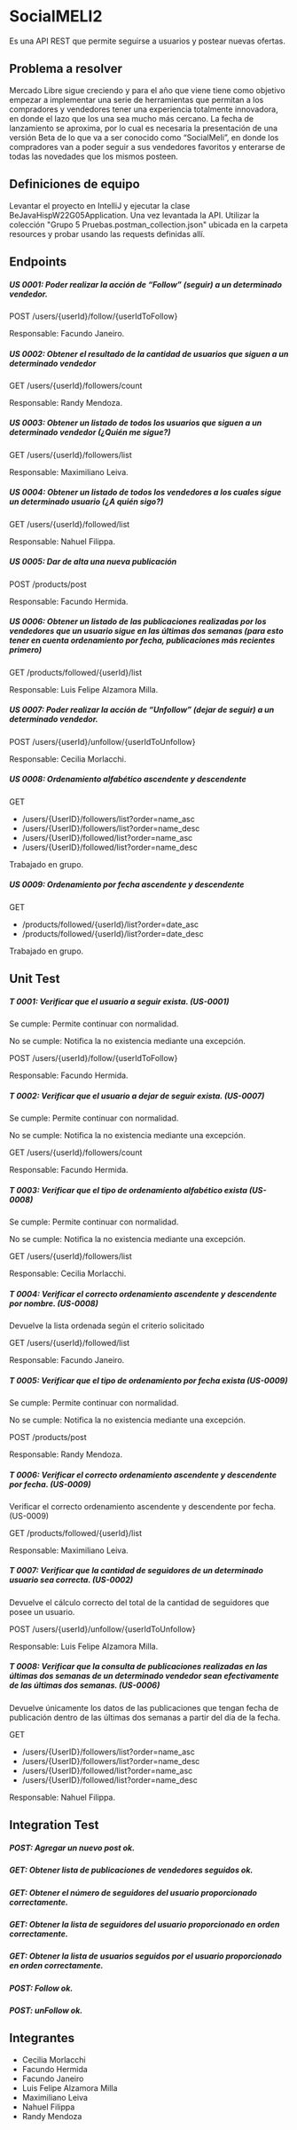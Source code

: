 # SocialMELI2
Es una API REST que permite seguirse a usuarios y postear nuevas ofertas.

## Problema a resolver
Mercado Libre sigue creciendo y para el año que viene  tiene como objetivo empezar a implementar una serie de herramientas que permitan a los compradores y vendedores tener una experiencia totalmente innovadora, en donde el lazo que los una sea mucho más cercano.
La fecha de lanzamiento se aproxima, por lo cual es necesaria la presentación de una versión Beta de lo que va a ser conocido como “SocialMeli”, en donde los compradores van a poder seguir a sus vendedores favoritos y enterarse de todas las novedades que los mismos posteen.

## Definiciones de equipo
Levantar el proyecto en IntelliJ y ejecutar la clase BeJavaHispW22G05Application.
Una vez levantada la API. Utilizar la colección "Grupo 5 Pruebas.postman_collection.json" ubicada en la carpeta resources y probar usando las requests definidas allí.

## Endpoints
##### US 0001: Poder realizar la acción de “Follow” (seguir) a un determinado vendedor.
POST /users/{userId}/follow/{userIdToFollow}

Responsable: Facundo Janeiro.


##### US 0002: Obtener el resultado de la cantidad de usuarios que siguen a un determinado vendedor
GET /users/{userId}/followers/count

Responsable: Randy Mendoza.

##### US 0003: Obtener un listado de todos los usuarios que siguen a un determinado vendedor (¿Quién me sigue?)
GET /users/{userId}/followers/list

Responsable: Maximiliano Leiva.

##### US 0004: Obtener un listado de todos los vendedores a los cuales sigue un determinado usuario (¿A quién sigo?)
GET /users/{userId}/followed/list

Responsable: Nahuel Filippa.

##### US 0005: Dar de alta una nueva publicación
POST /products/post

Responsable: Facundo Hermida.

##### US 0006: Obtener un listado de las publicaciones realizadas por los vendedores que un usuario sigue en las últimas dos semanas (para esto tener en cuenta ordenamiento por fecha, publicaciones más recientes primero)
GET /products/followed/{userId}/list

Responsable: Luis Felipe Alzamora Milla.

##### US 0007: Poder realizar la acción de “Unfollow” (dejar de seguir) a un determinado vendedor.
POST /users/{userId}/unfollow/{userIdToUnfollow}

Responsable: Cecilia Morlacchi.

##### US 0008: Ordenamiento alfabético ascendente y descendente
GET
- /users/{UserID}/followers/list?order=name_asc
- /users/{UserID}/followers/list?order=name_desc
- /users/{UserID}/followed/list?order=name_asc
- /users/{UserID}/followed/list?order=name_desc

Trabajado en grupo.

##### US 0009: Ordenamiento por fecha ascendente y descendente

GET
- /products/followed/{userId}/list?order=date_asc
- /products/followed/{userId}/list?order=date_desc

Trabajado en grupo.

## Unit Test
##### T 0001: Verificar que el usuario a seguir exista. (US-0001)
Se cumple:
Permite continuar con normalidad.

No se cumple:
Notifica la no existencia mediante una excepción.

POST /users/{userId}/follow/{userIdToFollow}

Responsable: Facundo Hermida.


##### T 0002: Verificar que el usuario a dejar de seguir exista. (US-0007)
Se cumple:
Permite continuar con normalidad.

No se cumple:
Notifica la no existencia mediante una excepción.

GET /users/{userId}/followers/count

Responsable: Facundo Hermida.

##### T 0003: Verificar que el tipo de ordenamiento alfabético exista (US-0008)
Se cumple:
Permite continuar con normalidad.

No se cumple:
Notifica la no existencia mediante una excepción.

GET /users/{userId}/followers/list

Responsable: Cecilia Morlacchi.

##### T 0004: Verificar el correcto ordenamiento ascendente y descendente por nombre. (US-0008)
Devuelve la lista ordenada según el criterio solicitado

GET /users/{userId}/followed/list

Responsable: Facundo Janeiro.

##### T 0005: Verificar que el tipo de ordenamiento por fecha exista (US-0009)
Se cumple:
Permite continuar con normalidad.

No se cumple:
Notifica la no existencia mediante una excepción.

POST /products/post

Responsable: Randy Mendoza.

##### T 0006: Verificar el correcto ordenamiento ascendente y descendente por fecha. (US-0009)
Verificar el correcto ordenamiento ascendente y descendente por fecha. (US-0009)

GET /products/followed/{userId}/list

Responsable: Maximiliano Leiva.

##### T 0007: Verificar que la cantidad de seguidores de un determinado usuario sea correcta. (US-0002)
Devuelve el cálculo correcto del total de la cantidad de seguidores que posee un usuario. 

POST /users/{userId}/unfollow/{userIdToUnfollow}

Responsable: Luis Felipe Alzamora Milla.

##### T 0008: Verificar que la consulta de publicaciones realizadas en las últimas dos semanas de un determinado vendedor sean efectivamente de las últimas dos semanas. (US-0006)
Devuelve únicamente los datos de las publicaciones que tengan fecha de publicación dentro de las últimas dos semanas a partir del día de la fecha.

GET
- /users/{UserID}/followers/list?order=name_asc
- /users/{UserID}/followers/list?order=name_desc
- /users/{UserID}/followed/list?order=name_asc
- /users/{UserID}/followed/list?order=name_desc

Responsable: Nahuel Filippa.

## Integration Test

##### POST: Agregar un nuevo post ok.
##### GET: Obtener lista de publicaciones de vendedores seguidos ok.
##### GET: Obtener el número de seguidores del usuario proporcionado correctamente. 
##### GET: Obtener la lista de seguidores del usuario proporcionado en orden correctamente. 
##### GET: Obtener la lista de usuarios seguidos por el usuario proporcionado en orden correctamente. 
##### POST: Follow ok.
##### POST: unFollow ok.


## Integrantes
- Cecilia Morlacchi
- Facundo Hermida
- Facundo Janeiro
- Luis Felipe Alzamora Milla
- Maximiliano Leiva
- Nahuel Filippa
- Randy Mendoza